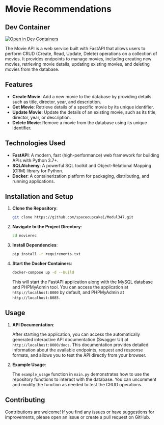# Movie Recommendations

## Dev Container

[![Open in Dev Containers](https://img.shields.io/static/v1?label=Dev%20Containers&message=Open&color=blue&logo=visualstudiocode)](https://vscode.dev/redirect?url=vscode://ms-vscode-remote.remote-containers/cloneInVolume?url=https://github.com/spacecupcake1/Modul347)

The Movie API is a web service built with FastAPI that allows users to perform CRUD (Create, Read, Update, Delete) operations on a collection of movies. It provides endpoints to manage movies, including creating new movies, retrieving movie details, updating existing movies, and deleting movies from the database.

## Features

- **Create Movie**: Add a new movie to the database by providing details such as title, director, year, and description.
- **Get Movie**: Retrieve details of a specific movie by its unique identifier.
- **Update Movie**: Update the details of an existing movie, such as its title, director, year, or description.
- **Delete Movie**: Remove a movie from the database using its unique identifier.

## Technologies Used

- **FastAPI**: A modern, fast (high-performance) web framework for building APIs with Python 3.7+.
- **SQLAlchemy**: A powerful SQL toolkit and Object-Relational Mapping (ORM) library for Python.
- **Docker**: A containerization platform for packaging, distributing, and running applications.

## Installation and Setup

1. **Clone the Repository**:

    ```bash
    git clone https://github.com/spacecupcake1/Modul347.git
    ```

2. **Navigate to the Project Directory**:

    ```bash
    cd movierec
    ```

3. **Install Dependencies**:

    ```bash
    pip install -r requirements.txt
    ```

4. **Start the Docker Containers**:

    ```bash
    docker-compose up -d --build
    ```

    This will start the FastAPI application along with the MySQL database and PHPMyAdmin tool. You can access the application at `http://localhost:8000` by default, and PHPMyAdmin at `http://localhost:8085`.

## Usage

1. **API Documentation**:

    After starting the application, you can access the automatically generated interactive API documentation (Swagger UI) at `http://localhost:8000/docs`. This documentation provides detailed information about the available endpoints, request and response formats, and allows you to test the API directly from your browser.

2. **Example Usage**:

    The `example_usage` function in `main.py` demonstrates how to use the repository functions to interact with the database. You can uncomment and modify the function as needed to test the CRUD operations.

## Contributing

Contributions are welcome! If you find any issues or have suggestions for improvements, please open an issue or create a pull request on GitHub.